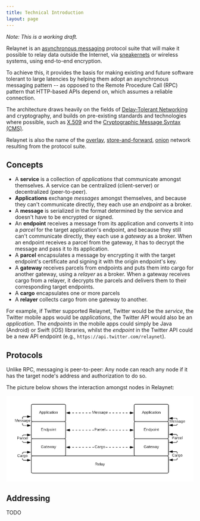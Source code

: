 ```yaml
---
title: Technical Introduction
layout: page
---
```


_Note: This is a working draft._

Relaynet is an [asynchronous messaging](https://www.techopedia.com/definition/26454/asynchronous-messaging) protocol suite that will make it possible to relay data outside the Internet, via [sneakernets](https://en.wikipedia.org/wiki/Sneakernet) or wireless systems, using end-to-end encryption. 

To achieve this, it provides the basis for making existing and future software tolerant to large latencies by helping them adopt an asynchronous messaging pattern -- as opposed to the Remote Procedure Call (RPC) pattern that HTTP-based APIs depend on, which assumes a reliable connection.

The architecture draws heavily on the fields of [Delay-Tolerant Networking](https://en.wikipedia.org/wiki/Delay-tolerant_networking) and cryptography, and builds on pre-existing standards and technologies where possible, such as [X.509](https://en.wikipedia.org/wiki/X.509) and the [Cryptographic Message Syntax (CMS)](https://en.wikipedia.org/wiki/Cryptographic_Message_Syntax).

Relaynet is also the name of the [overlay](https://en.wikipedia.org/wiki/Overlay_network), [store-and-forward](https://en.wikipedia.org/wiki/Store_and_forward), [onion](https://en.wikipedia.org/wiki/Onion_routing) network resulting from the protocol suite.

## Concepts

- A **service** is a collection of _applications_ that communicate amongst themselves. A service can be centralized (client-server) or decentralized (peer-to-peer).
- **Applications** exchange _messages_ amongst themselves, and because they can't communicate directly, they each use an _endpoint_ as a broker.
- A **message** is serialized in the format determined by the service and doesn't have to be encrypted or signed.
- An **endpoint** receives a message from its application and converts it into a _parcel_ for the target application's endpoint, and because they still can't communicate directly, they each use a _gateway_ as a broker. When an endpoint receives a parcel from the gateway, it has to decrypt the message and pass it to its application.
- A **parcel** encapsulates a message by encrypting it with the target endpoint's certificate and signing it with the origin endpoint's key.
- A **gateway** receives parcels from endpoints and puts them into cargo for another gateway, using a _relayer_ as a broker. When a gateway receives cargo from a relayer, it decrypts the parcels and delivers them to their corresponding target endpoints.
- A **cargo** encapsulates one or more parcels
- A **relayer** collects cargo from one gateway to another.

For example, if Twitter supported Relaynet, Twitter would be the _service_, the Twitter mobile apps would be _applications_, the Twitter API would also be an _application_. The _endpoints_ in the mobile apps could simply be Java (Android) or Swift (iOS) libraries, whilst the _endpoint_ in the Twitter API could be a new API endpoint (e.g., `https://api.twitter.com/relaynet`).

## Protocols

Unlike RPC, messaging is peer-to-peer: Any node can reach any node if it has the target node's address and authorization to do so.

The picture below shows the interaction amongst nodes in Relaynet:

![](custom-assets/intro/layer-interaction.png)

## Addressing

TODO
